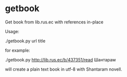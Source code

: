 getbook
=======

Get book from lib.rus.ec with references in-place

Usage:

./getbook.py url title

for example:

./getbook.py http://lib.rus.ec/b/437351/read Шантарам

will create a plain text book in utf-8 with Shantaram novell.
